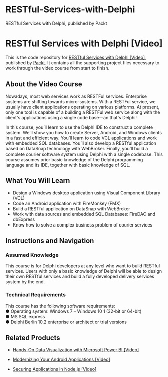# RESTful-Services-with-Delphi
RESTful Services with Delphi, published by Packt 
# RESTful Services with Delphi [Video]
This is the code repository for [RESTful Services with Delphi [Video]](https://www.packtpub.com/application-development/restful-services-delphi-video), published by [Packt](https://www.packtpub.com/?utm_source=github). It contains all the supporting project files necessary to work through the video course from start to finish.
## About the Video Course
Nowadays, most web services work as RESTFul services. Enterprise systems are shifting towards micro-systems. With a RESTFul service, we usually have client applications operating on various platforms. At present, only one tool is capable of a building a RESTFul web service along with the client's applications using a single code base—an that's Delphi!

In this course, you’ll learn to use the Delphi IDE to construct a complete system. We’ll show you how to create Server, Android, and Windows clients in a fast and efficient way. You’ll learn to code VCL applications and work with embedded SQL databases. You’ll also develop a RESTful application based on DataSnap technology with WebBroker. Finally, you’ll build a complete courier software system using Delphi with a single codebase. This course assumes prior basic knowledge of the Delphi programming language and its IDE, together with basic knowledge of SQL.

<H2>What You Will Learn</H2>
<DIV class=book-info-will-learn-text>
<UL>
<LI> Design a Windows desktop application using Visual Component Library (VCL)
<LI> Code an Android application with FireMonkey (FMX)
<LI> Build a RESTful application on DataSnap with WebBroker
<LI> Work with data sources and embedded SQL Databases: FireDAC and dbExpress
<LI> Know how to solve a complex business problem of courier services  
</LI></UL></DIV>

## Instructions and Navigation
### Assumed Knowledge
This course is for Delphi developers at any level who want to build RESTful services. Users with only a basic knowledge of Delphi will be able to design their own RESTful services and build a fully developed delivery services system by the end.
### Technical Requirements
This course has the following software requirements:<br/>
●	Operating system: Windows 7 – Windows 10 1 (32-bit or 64-bit)</br>
●	MS SQL express</br>
●	Delphi Berlin 10.2 enterprise or architect or trial versions</br>


## Related Products
* [Hands-On Data Visualization with Microsoft Power BI [Video]](https://www.packtpub.com/big-data-and-business-intelligence/hands-data-visualization-microsoft-power-bi-video?utm_source=github&utm_medium=repository&utm_campaign=9781789805185)

* [Modernizing Your Android Applications [Video]](https://www.packtpub.com/application-development/modernizing-your-android-applications-video?utm_source=github&utm_medium=repository&utm_campaign=9781789950502)

* [Securing Applications in Node.js [Video]](https://www.packtpub.com/web-development/securing-applications-nodejs-video?utm_source=github&utm_medium=repository&utm_campaign=9781789136791)

